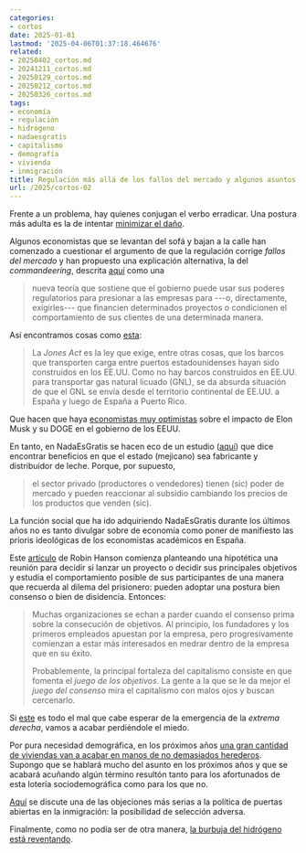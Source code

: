 ```yaml
---
categories:
- cortos
date: 2025-01-01
lastmod: '2025-04-06T01:37:18.464676'
related:
- 20250402_cortos.md
- 20241211_cortos.md
- 20250129_cortos.md
- 20250212_cortos.md
- 20250326_cortos.md
tags:
- economía
- regulación
- hidrógeno
- nadaesgratis
- capitalismo
- demografía
- vivienda
- inmigración
title: Regulación más allá de los fallos del mercado y algunos asuntos más
url: /2025/cortos-02
---
```


Frente a un problema, hay quienes conjugan el verbo erradicar. Una postura más adulta es la de intentar [minimizar el daño](https://josephheath.substack.com/p/racism-the-harm-reduction-approach).

Algunos economistas que se levantan del sofá y bajan a la calle han comenzado a cuestionar el argumento de que la regulación corrige _fallos del mercado_ y han propuesto una explicación alternativa, la del _commandeering_, descrita [aquí](https://www.grumpy-economist.com/p/conceptualizing-regulation) como una

> nueva teoría que sostiene que el gobierno puede usar sus poderes regulatorios para presionar a las empresas para ---o, directamente, exigirles--- que financien determinados proyectos o condicionen el comportamiento de sus clientes de una determinada manera.

Así encontramos cosas como [esta](https://www.construction-physics.com/p/reading-list-01042025):

> La _Jones Act_ es la ley que exige, entre otras cosas, que los barcos que transporten carga entre puertos estadounidenses hayan sido construidos en los EE.UU. Como no hay barcos construidos en EE.UU. para transportar gas natural licuado (GNL), se da absurda situación de que el GNL se envía desde el territorio continental de EE.UU. a España y luego de España a Puerto Rico.

Que hacen que haya [economistas muy optimistas](https://www.grumpy-economist.com/p/the-cost-of-regulation) sobre el impacto de Elon Musk y su DOGE en el gobierno de los EEUU.

En tanto, en NadaEsGratis se hacen eco de un estudio ([aquí](https://nadaesgratis.es/admin/debe-de-vender-productos-el-gobierno-evidencia-del-mercado-mexicano-de-leche)) que dice encontrar beneficios en que el estado (mejicano) sea fabricante y distribuidor de leche. Porque, por supuesto,

> el sector privado (productores o vendedores) tienen (sic) poder de mercado y pueden reaccionar al subsidio cambiando los precios de los productos que venden (sic).

La función social que ha ido adquiriendo NadaEsGratis durante los últimos años no es tanto divulgar sobre de economía como poner de manifiesto las prioris ideológicas de los economistas académicos en España.

Este [artículo](https://www.overcomingbias.com/p/the-two-big-games) de Robin Hanson comienza planteando una hipotética una reunión para decidir si lanzar un proyecto o decidir sus principales objetivos y estudia el comportamiento posible de sus participantes de una manera que recuerda al dilema del prisionero: pueden adoptar una postura bien consenso o bien de disidencia. Entonces:

> Muchas organizaciones se echan a parder cuando el consenso prima sobre la consecución de objetivos. Al principio, los fundadores y los primeros empleados apuestan por la empresa, pero progresivamente comienzan a estar más interesados en medrar dentro de la empresa que en su éxito.
>
> Probablemente, la principal fortaleza del capitalismo consiste en que fomenta el _juego de los objetivos_. La gente a la que se le da mejor el _juego del consenso_ mira el capitalismo con malos ojos y buscan cercenarlo.

Si [este](https://elpais.com/espana/madrid/2024-12-26/lavapies-tambien-siente-el-ruido-de-la-extremaderecha.html) es todo el mal que cabe esperar de la emergencia de la _extrema derecha_, vamos a acabar perdiéndole el miedo.

Por pura necesidad demográfica, en los próximos años [una gran cantidad de viviendas van a acabar en manos de no demasiados herederos](https://www.elconfidencial.com/inmobiliario/residencial/2025-01-06/transferencia-riqueza-pisos-herencia_4033464/). Supongo que se hablará mucho del asunto en los próximos años y que se acabará acuñando algún término resultón tanto para los afortunados de esta lotería sociodemográfica como para los que no.

[Aquí](https://www.betonit.ai/p/open-borders-and-adverse-selection) se discute una de las objeciones más serias a la política de puertas abiertas en la inmigración: la posibilidad de selección adversa.

Finalmente, como no podía ser de otra manera, [la burbuja del hidrógeno está reventando](https://backreaction.blogspot.com/2025/01/the-hydrogen-bubble-is-finally-bursting.html).